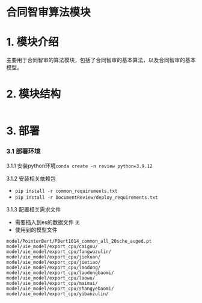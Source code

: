 # 合同智审算法模块

# 1. 模块介绍
主要用于合同智审的算法模块，包括了合同智审的基本算法，以及合同智审的基本模型。

# 2. 模块结构
```
```

# 3. 部署

### 3.1 部署环境
3.1.1 安装python环境```conda create -n review python=3.9.12```

3.1.2 安装相关依赖包
- ```pip install -r common_requirements.txt```
- ```pip install -r DocumentReview/deploy_requirements.txt```


3.1.3 配置相关需求文件

- 需要插入到es的数据文件 ```无```
- 使用到的模型文件 
```
model/PointerBert/PBert1014_common_all_20sche_auged.pt
model/uie_model/export_cpu/caigou/
model/uie_model/export_cpu/fangwuzulin/
model/uie_model/export_cpu/jiekuan/
model/uie_model/export_cpu/jietiao/
model/uie_model/export_cpu/laodong/
model/uie_model/export_cpu/laodongbaomi/
model/uie_model/export_cpu/laowu/
model/uie_model/export_cpu/maimai/
model/uie_model/export_cpu/shangyebaomi/
model/uie_model/export_cpu/yibanzulin/
```
